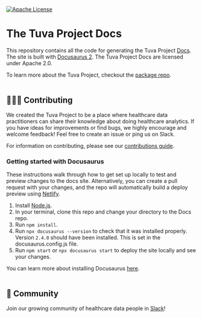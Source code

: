 [![Apache License](https://img.shields.io/badge/License-Apache%202.0-blue.svg)](https://opensource.org/licenses/Apache-2.0)

# The Tuva Project Docs

This repository contains all the code for generating the Tuva Project 
[Docs](https://thetuvaproject.com/). The site is built with [Docusaurus 2](https://docusaurus.io/). 
The Tuva Project Docs are licensed under Apache 2.0.

To learn more about the Tuva Project, checkout the [package repo](https://github.com/tuva-health/the_tuva_project).
<br/><br/>

## 🙋🏻‍♀️ Contributing

We created the Tuva Project to be a place where healthcare data practitioners 
can share their knowledge about doing healthcare analytics.  If you have ideas 
for improvements or find bugs, we highly encourage and welcome feedback! Feel 
free to create an issue or ping us on Slack. 

For information on contributing, please see our [contributions guide](https://thetuvaproject.com/contributing#update-documentation).

### Getting started with Docusaurus
These instructions walk through how to get set up locally to test and preview 
changes to the docs site. Alternatively, you can create a pull request with your 
changes, and the repo will automatically build a deploy preview using 
[Netlify](https://github.com/apps/netlify).

1. Install [Node.js](https://nodejs.org/en/download/).
2. In your terminal, clone this repo and change your directory to the Docs repo. 
3. Run `npm install`. 
4. Run `npx docusaurus --version` to check that it was installed properly.  
   Version `2.4.0` should have been installed. This is set in the 
   docusaurus.config.js file. 
5. Run `npm start` or `npx docusaurus start` to deploy the site locally and 
   see your changes.

You can learn more about installing Docusaurus [here](https://docusaurus.io/docs/installation).
<br/><br/>

## 🤝 Community

Join our growing community of healthcare data people in [Slack](https://join.slack.com/t/thetuvaproject/shared_invite/zt-16iz61187-G522Mc2WGA2mHF57e0il0Q)!
<br/><br/>
